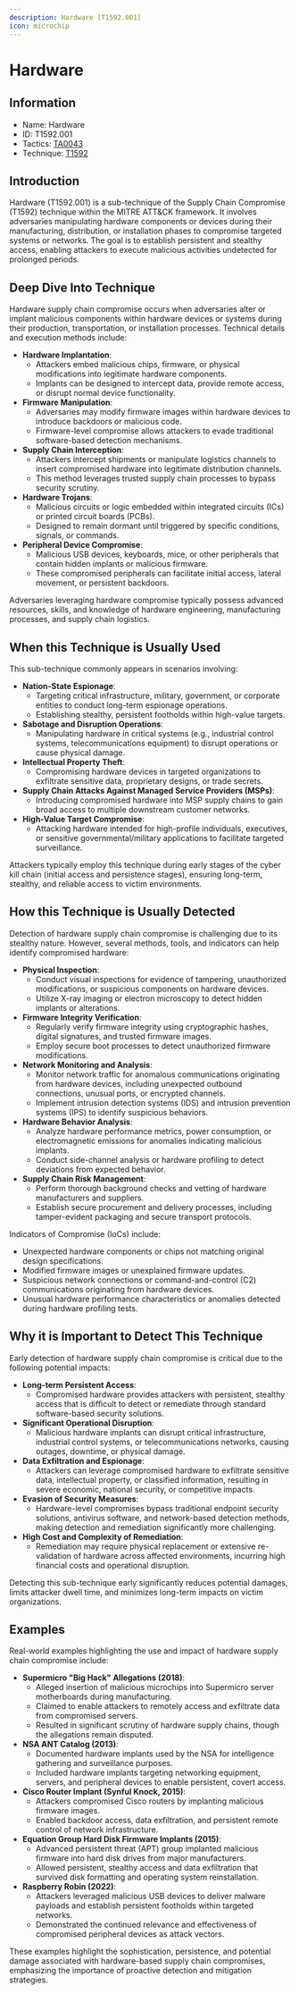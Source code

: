 ```yaml
---
description: Hardware [T1592.001]
icon: microchip
---
```


# Hardware

## Information

- Name: Hardware
- ID: T1592.001
- Tactics: [TA0043](../TA0043/TA0043.md)
- Technique: [T1592](T1592.md)

## Introduction

Hardware (T1592.001) is a sub-technique of the Supply Chain Compromise (T1592) technique within the MITRE ATT\&CK framework. It involves adversaries manipulating hardware components or devices during their manufacturing, distribution, or installation phases to compromise targeted systems or networks. The goal is to establish persistent and stealthy access, enabling attackers to execute malicious activities undetected for prolonged periods.

## Deep Dive Into Technique

Hardware supply chain compromise occurs when adversaries alter or implant malicious components within hardware devices or systems during their production, transportation, or installation processes. Technical details and execution methods include:

- **Hardware Implantation**:
  - Attackers embed malicious chips, firmware, or physical modifications into legitimate hardware components.
  - Implants can be designed to intercept data, provide remote access, or disrupt normal device functionality.
- **Firmware Manipulation**:
  - Adversaries may modify firmware images within hardware devices to introduce backdoors or malicious code.
  - Firmware-level compromise allows attackers to evade traditional software-based detection mechanisms.
- **Supply Chain Interception**:
  - Attackers intercept shipments or manipulate logistics channels to insert compromised hardware into legitimate distribution channels.
  - This method leverages trusted supply chain processes to bypass security scrutiny.
- **Hardware Trojans**:
  - Malicious circuits or logic embedded within integrated circuits (ICs) or printed circuit boards (PCBs).
  - Designed to remain dormant until triggered by specific conditions, signals, or commands.
- **Peripheral Device Compromise**:
  - Malicious USB devices, keyboards, mice, or other peripherals that contain hidden implants or malicious firmware.
  - These compromised peripherals can facilitate initial access, lateral movement, or persistent backdoors.

Adversaries leveraging hardware compromise typically possess advanced resources, skills, and knowledge of hardware engineering, manufacturing processes, and supply chain logistics.

## When this Technique is Usually Used

This sub-technique commonly appears in scenarios involving:

- **Nation-State Espionage**:
  - Targeting critical infrastructure, military, government, or corporate entities to conduct long-term espionage operations.
  - Establishing stealthy, persistent footholds within high-value targets.
- **Sabotage and Disruption Operations**:
  - Manipulating hardware in critical systems (e.g., industrial control systems, telecommunications equipment) to disrupt operations or cause physical damage.
- **Intellectual Property Theft**:
  - Compromising hardware devices in targeted organizations to exfiltrate sensitive data, proprietary designs, or trade secrets.
- **Supply Chain Attacks Against Managed Service Providers (MSPs)**:
  - Introducing compromised hardware into MSP supply chains to gain broad access to multiple downstream customer networks.
- **High-Value Target Compromise**:
  - Attacking hardware intended for high-profile individuals, executives, or sensitive governmental/military applications to facilitate targeted surveillance.

Attackers typically employ this technique during early stages of the cyber kill chain (initial access and persistence stages), ensuring long-term, stealthy, and reliable access to victim environments.

## How this Technique is Usually Detected

Detection of hardware supply chain compromise is challenging due to its stealthy nature. However, several methods, tools, and indicators can help identify compromised hardware:

- **Physical Inspection**:
  - Conduct visual inspections for evidence of tampering, unauthorized modifications, or suspicious components on hardware devices.
  - Utilize X-ray imaging or electron microscopy to detect hidden implants or alterations.
- **Firmware Integrity Verification**:
  - Regularly verify firmware integrity using cryptographic hashes, digital signatures, and trusted firmware images.
  - Employ secure boot processes to detect unauthorized firmware modifications.
- **Network Monitoring and Analysis**:
  - Monitor network traffic for anomalous communications originating from hardware devices, including unexpected outbound connections, unusual ports, or encrypted channels.
  - Implement intrusion detection systems (IDS) and intrusion prevention systems (IPS) to identify suspicious behaviors.
- **Hardware Behavior Analysis**:
  - Analyze hardware performance metrics, power consumption, or electromagnetic emissions for anomalies indicating malicious implants.
  - Conduct side-channel analysis or hardware profiling to detect deviations from expected behavior.
- **Supply Chain Risk Management**:
  - Perform thorough background checks and vetting of hardware manufacturers and suppliers.
  - Establish secure procurement and delivery processes, including tamper-evident packaging and secure transport protocols.

Indicators of Compromise (IoCs) include:

- Unexpected hardware components or chips not matching original design specifications.
- Modified firmware images or unexplained firmware updates.
- Suspicious network connections or command-and-control (C2) communications originating from hardware devices.
- Unusual hardware performance characteristics or anomalies detected during hardware profiling tests.

## Why it is Important to Detect This Technique

Early detection of hardware supply chain compromise is critical due to the following potential impacts:

- **Long-term Persistent Access**:
  - Compromised hardware provides attackers with persistent, stealthy access that is difficult to detect or remediate through standard software-based security solutions.
- **Significant Operational Disruption**:
  - Malicious hardware implants can disrupt critical infrastructure, industrial control systems, or telecommunications networks, causing outages, downtime, or physical damage.
- **Data Exfiltration and Espionage**:
  - Attackers can leverage compromised hardware to exfiltrate sensitive data, intellectual property, or classified information, resulting in severe economic, national security, or competitive impacts.
- **Evasion of Security Measures**:
  - Hardware-level compromises bypass traditional endpoint security solutions, antivirus software, and network-based detection methods, making detection and remediation significantly more challenging.
- **High Cost and Complexity of Remediation**:
  - Remediation may require physical replacement or extensive re-validation of hardware across affected environments, incurring high financial costs and operational disruption.

Detecting this sub-technique early significantly reduces potential damages, limits attacker dwell time, and minimizes long-term impacts on victim organizations.

## Examples

Real-world examples highlighting the use and impact of hardware supply chain compromise include:

- **Supermicro "Big Hack" Allegations (2018)**:
  - Alleged insertion of malicious microchips into Supermicro server motherboards during manufacturing.
  - Claimed to enable attackers to remotely access and exfiltrate data from compromised servers.
  - Resulted in significant scrutiny of hardware supply chains, though the allegations remain disputed.
- **NSA ANT Catalog (2013)**:
  - Documented hardware implants used by the NSA for intelligence gathering and surveillance purposes.
  - Included hardware implants targeting networking equipment, servers, and peripheral devices to enable persistent, covert access.
- **Cisco Router Implant (Synful Knock, 2015)**:
  - Attackers compromised Cisco routers by implanting malicious firmware images.
  - Enabled backdoor access, data exfiltration, and persistent remote control of network infrastructure.
- **Equation Group Hard Disk Firmware Implants (2015)**:
  - Advanced persistent threat (APT) group implanted malicious firmware into hard disk drives from major manufacturers.
  - Allowed persistent, stealthy access and data exfiltration that survived disk formatting and operating system reinstallation.
- **Raspberry Robin (2022)**:
  - Attackers leveraged malicious USB devices to deliver malware payloads and establish persistent footholds within targeted networks.
  - Demonstrated the continued relevance and effectiveness of compromised peripheral devices as attack vectors.

These examples highlight the sophistication, persistence, and potential damage associated with hardware-based supply chain compromises, emphasizing the importance of proactive detection and mitigation strategies.
